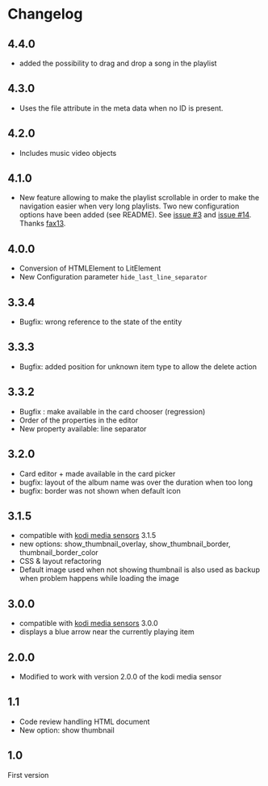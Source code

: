 # Changelog

## 4.4.0

- added the possibility to drag and drop a song in the playlist

## 4.3.0

- Uses the file attribute in the meta data when no ID is present. 

## 4.2.0

- Includes music video objects

## 4.1.0

- New feature allowing to make the playlist scrollable in order to make the navigation easier when very long playlists. Two new configuration options have been added (see README). See [issue #3](https://github.com/jtbgroup/kodi-playlist-card/issues/3) and [issue #14](https://github.com/jtbgroup/kodi-media-sensors/issues/14). Thanks [fax13](https://github.com/fax13).

## 4.0.0

- Conversion of HTMLElement to LitElement
- New Configuration parameter `hide_last_line_separator`

## 3.3.4

- Bugfix: wrong reference to the state of the entity

## 3.3.3

- Bugfix: added position for unknown item type to allow the delete action

## 3.3.2

- Bugfix : make available in the card chooser (regression)
- Order of the properties in the editor
- New property available: line separator

## 3.2.0

- Card editor + made available in the card picker
- bugfix: layout of the album name was over the duration when too long
- bugfix: border was not shown when default icon

## 3.1.5

- compatible with [kodi media sensors](https://github.com/jtbgroup/kodi-media-sensors) 3.1.5
- new options: show_thumbnail_overlay, show_thumbnail_border, thumbnail_border_color
- CSS & layout refactoring
- Default image used when not showing thumbnail is also used as backup when problem happens while loading the image

## 3.0.0

- compatible with [kodi media sensors](https://github.com/jtbgroup/kodi-media-sensors) 3.0.0
- displays a blue arrow near the currently playing item

## 2.0.0

- Modified to work with version 2.0.0 of the kodi media sensor

## 1.1

- Code review handling HTML document
- New option: show thumbnail

## 1.0

First version
